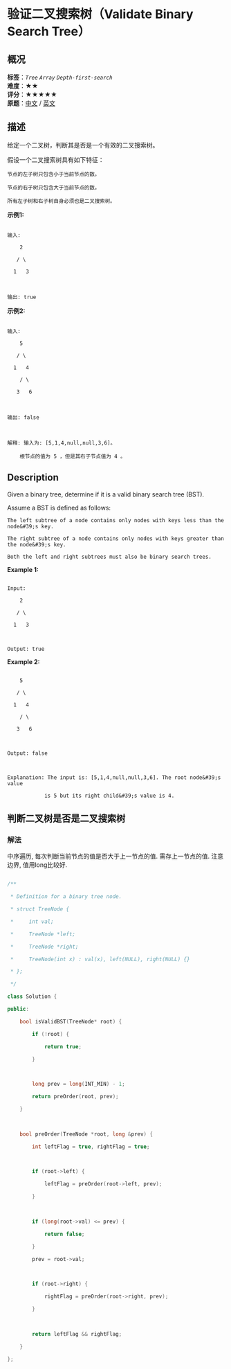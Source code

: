 # 验证二叉搜索树（Validate Binary Search Tree）
## 概况
**标签**：*`Tree`*  *`Array`*  *`Depth-first-search`*<br>
**难度**：★★<br>
**评分**：★★★★★<br>
**原题**：[中文](https://leetcode-cn.com/problems/validate-binary-search-tree) / [英文](https://leetcode.com/problems/validate-binary-search-tree)
## 描述

给定一个二叉树，判断其是否是一个有效的二叉搜索树。



假设一个二叉搜索树具有如下特征：





	节点的左子树只包含小于当前节点的数。

	节点的右子树只包含大于当前节点的数。

	所有左子树和右子树自身必须也是二叉搜索树。





**示例1:**

```

输入:

    2

   / \

  1   3



输出: true

```





**示例2:**

```

输入:

    5

   / \

  1   4

    / \

   3   6



输出: false



解释: 输入为: [5,1,4,null,null,3,6]。

    根节点的值为 5 ，但是其右子节点值为 4 。

```



## Description

Given a binary tree, determine if it is a valid binary search tree (BST).



Assume a BST is defined as follows:





	The left subtree of a node contains only nodes with keys less than the node&#39;s key.

	The right subtree of a node contains only nodes with keys greater than the node&#39;s key.

	Both the left and right subtrees must also be binary search trees.





**Example 1:**

```

Input:

    2

   / \

  1   3



Output: true

```





**Example 2:**

```

    5

   / \

  1   4

    / \

   3   6



Output: false



Explanation: The input is: [5,1,4,null,null,3,6]. The root node&#39;s value

            is 5 but its right child&#39;s value is 4.

```





## 判断二叉树是否是二叉搜索树

### 解法

中序遍历, 每次判断当前节点的值是否大于上一节点的值. 需存上一节点的值. 注意边界, 值用long比较好.

```c++

/**

 * Definition for a binary tree node.

 * struct TreeNode {

 *     int val;

 *     TreeNode *left;

 *     TreeNode *right;

 *     TreeNode(int x) : val(x), left(NULL), right(NULL) {}

 * };

 */

class Solution {

public:

    bool isValidBST(TreeNode* root) {

        if (!root) {

            return true;

        }

        

        long prev = long(INT_MIN) - 1;

        return preOrder(root, prev);

    }

    

    bool preOrder(TreeNode *root, long &prev) {

        int leftFlag = true, rightFlag = true;

        

        if (root->left) {

            leftFlag = preOrder(root->left, prev);

        }

        

        if (long(root->val) <= prev) {

            return false;

        }

        prev = root->val;

        

        if (root->right) {

            rightFlag = preOrder(root->right, prev);

        }

        

        return leftFlag && rightFlag;

    }

};

```